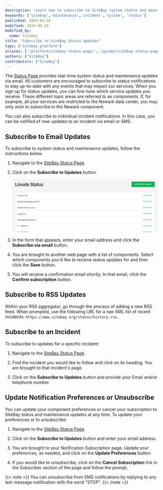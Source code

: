 ```yaml
---
description: 'Learn how to subscribe to SiteBay system status and maintenance updates.'
keywords: ['sitebay','maintenance','incident','system', 'status']
published: 2024-04-20
modified: 2024-04-23
modified_by:
  name: SiteBay
title: "Subscribe to SiteBay Status Updates"
tags: ["sitebay platform"]
aliases: ['/platform/sitebay-status-page/','/guides/sitebay-status-page/']
authors: ["SiteBay"]
contributors: ["SiteBay"]
---
```


The [Status Page](https://www.sitebay.org/status/) provides real-time system status and maintenance updates via email. All customers are encouraged to subscribe to status notifications to stay up-to-date with any events that may impact our services. When you sign up for status updates, you can fine-tune which service updates you receive. These different topic areas are referred to as *components*. If, for example, all your services are restricted to the Newark data center, you may only wish to subscribe to the Newark component.

You can also subscribe to individual incident notifications. In this case, you can be notified of new updates to an incident via email or SMS.

## Subscribe to Email Updates

To subscribe to system status and maintenance updates, follow the instructions below.

1. Navigate to the [SiteBay Status Page](https://www.sitebay.org/status/).

1. Click on the **Subscribe to Updates** button.

    ![Subscribe to SiteBay status updates.](status-page-subscribe.png)

1. In the form that appears, enter your email address and click the **Subscribe via email** button.

1. You are brought to another web page with a list of components. Select which components you'd like to receive status updates for and then click the **Save** button.

1. You will receive a confirmation email shortly. In that email, click the **Confirm subscription** button.

## Subscribe to RSS Updates

Within your RSS aggregator, go through the process of adding a new RSS feed. When prompted, use the following URL for a raw XML list of recent incidents: `https://www.sitebay.org/status/history.rss`.

## Subscribe to an Incident

To subscribe to updates for a specific incident:

1. Navigate to the [SiteBay Status Page](https://www.sitebay.org/status/).

1. Find the incident you would like to follow and click on its heading. You are brought to that incident's page.

1. Click on the **Subscribe to Updates** button and provide your Email and/or telephone number.

## Update Notification Preferences or Unsubscribe

You can update your component preferences or cancel your subscription to SiteBay status and maintenance updates at any time. To update your preferences or to unsubscribe:

1. Navigate to the [SiteBay Status Page](https://www.sitebay.org/status/).

1. Click on the **Subscribe to Updates** button and enter your email address.

1. You are brought to your Notification Subscription page. Update your preferences, as needed, and click on the **Update Preferences** button.

1. If you would like to unsubscribe, click on the **Cancel Subscription** link in the Subscriber section of the page and follow the prompt.

{{< note >}}
You can unsubscribe from SMS notifications by replying to any text message notification with the word "STOP".
{{< /note >}}